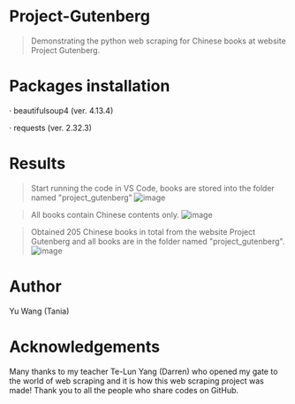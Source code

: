 # Project-Gutenberg
> Demonstrating the python web scraping for Chinese books at website Project Gutenberg.

# Packages installation
· beautifulsoup4 (ver. 4.13.4)

· requests (ver. 2.32.3)

# Results
> Start running the code in VS Code, books are stored into the folder named "project_gutenberg"
![image](https://github.com/user-attachments/assets/72d5a8ca-c611-41e8-bc6e-8889f5914870)

> All books contain Chinese contents only.
![image](https://github.com/user-attachments/assets/5368eca5-fb01-436b-9203-bd6de75461b6)

> Obtained 205 Chinese books in total from the website Project Gutenberg and all books are in the folder named "project_gutenberg".
![image](https://github.com/user-attachments/assets/ac99782b-1162-40cd-90b7-9c6986df9809)

# Author
Yu Wang (Tania)

# Acknowledgements
Many thanks to my teacher Te-Lun Yang (Darren) who opened my gate to the world of web scraping and it is how this web scraping project was made!
Thank you to all the people who share codes on GitHub.
